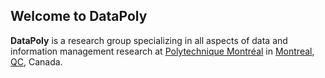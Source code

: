 ## Welcome to DataPoly

**DataPoly** is a research group specializing in all aspects of data and information management research at [Polytechnique Montréal](https://www.polymtl.ca/gigl/) in [Montreal](https://en.wikipedia.org/wiki/Montreal), [QC](https://en.wikipedia.org/wiki/Quebec), Canada. 

<!--Our research focuses on the foundations of analytical data management systems to ***empower individuals and organizations to easily make sense of their varying datasets at scale***. We develop systems for different phases of the data management cycle with a focus on: i) data preparation; ii) querying heterogeneous datasets; iii) interactive knowledge management; and iv) visual data interfaces. Within these phases, we research performance considerations in query execution and optimization, debuggability and tracing, data interface design, and higher-level applications. Finally, we highly value deployments to end users of all technical levels.-->
